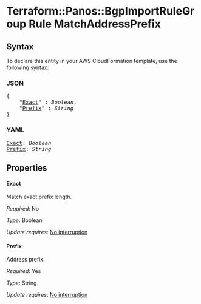 # Terraform::Panos::BgpImportRuleGroup Rule MatchAddressPrefix

## Syntax

To declare this entity in your AWS CloudFormation template, use the following syntax:

### JSON

<pre>
{
    "<a href="#exact" title="Exact">Exact</a>" : <i>Boolean</i>,
    "<a href="#prefix" title="Prefix">Prefix</a>" : <i>String</i>
}
</pre>

### YAML

<pre>
<a href="#exact" title="Exact">Exact</a>: <i>Boolean</i>
<a href="#prefix" title="Prefix">Prefix</a>: <i>String</i>
</pre>

## Properties

#### Exact

Match exact prefix length.

_Required_: No

_Type_: Boolean

_Update requires_: [No interruption](https://docs.aws.amazon.com/AWSCloudFormation/latest/UserGuide/using-cfn-updating-stacks-update-behaviors.html#update-no-interrupt)

#### Prefix

Address prefix.

_Required_: Yes

_Type_: String

_Update requires_: [No interruption](https://docs.aws.amazon.com/AWSCloudFormation/latest/UserGuide/using-cfn-updating-stacks-update-behaviors.html#update-no-interrupt)

